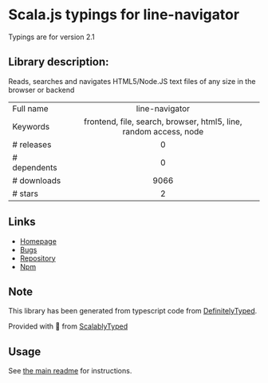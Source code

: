 
# Scala.js typings for line-navigator

Typings are for version 2.1

## Library description:
Reads, searches and navigates HTML5/Node.JS text files of any size in the browser or backend

|                    |                 |
| ------------------ | :-------------: |
| Full name          | line-navigator |
| Keywords           | frontend, file, search, browser, html5, line, random access, node |
| # releases         | 0 |
| # dependents       | 0 |
| # downloads        | 9066 |
| # stars            | 2 |

## Links
- [Homepage](https://github.com/anpur/client-line-navigator)
- [Bugs](https://github.com/anpur/client-line-navigator/issues)
- [Repository](https://github.com/anpur/client-line-navigator)
- [Npm](https://www.npmjs.com/package/line-navigator)
    


## Note
This library has been generated from typescript code from [DefinitelyTyped](https://definitelytyped.org).

Provided with :purple_heart: from [ScalablyTyped](https://github.com/oyvindberg/ScalablyTyped)

## Usage
See [the main readme](../../readme.md) for instructions.


